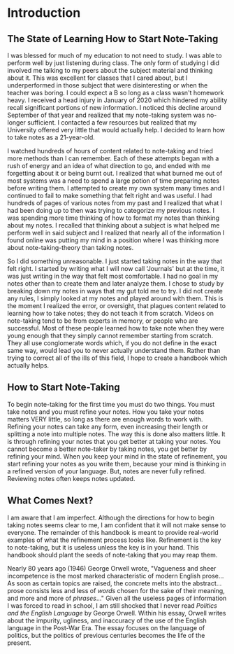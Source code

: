 # Introduction

## The State of Learning How to Start Note-Taking
I was blessed for much of my education to not need to study. I was able to perform well by just listening during class. The only form of studying I did involved me talking to my peers about the subject material and thinking about it. This was excellent for classes that I cared about, but I underperformed in those subject that were disinteresting or when the teacher was boring. I could expect a B so long as a class wasn't homework heavy. I received a head injury in January of 2020 which hindered my ability recall significant portions of new information. I noticed this decline around September of that year and realized that my note-taking system was no-longer sufficient. I contacted a few resources but realized that my University offered very little that would actually help. I decided to learn how to take notes as a 21-year-old.

I watched hundreds of hours of content related to note-taking and tried more methods than I can remember. Each of these attempts began with a rush of energy and an idea of what direction to go, and ended with me forgetting about it or being burnt out. I realized that what burned me out of most systems was a need to spend a large potion of time preparing notes before writing them. I attempted to create my own system many times and I continued to fail to make something that felt right and was useful. I had hundreds of pages of various notes from my past and I realized that what I had been doing up to then was trying to categorize my previous notes. I was spending more time thinking of how to format my notes than thinking about my notes. I recalled that thinking about a subject is what helped me perform well in said subject and I realized that nearly all of the information I found online was putting my mind in a position where I was thinking more about note-taking-theory than taking notes.

So I did something unreasonable. I just started taking notes in the way that felt right. I started by writing what I will now call 'Journals' but at the time, it was just writing in the way that felt most comfortable. I had no goal in my notes other than to create them and later analyze them. I chose to study by breaking down my notes in ways that my gut told me to try. I did not create any rules, I simply looked at my notes and played around with them. This is the moment I realized the error, or oversight, that plagues content related to learning how to take notes; they do not teach it from scratch. Videos on note-taking tend to be from experts in memory, or people who are successful. Most of these people learned how to take note when they were young enough that they simply cannot remember starting from scratch. They all use conglomerate words which, if you do not define in the exact same way, would lead you to never actually understand them. Rather than trying to correct all of the ills of this field, I hope to create a handbook which actually helps.

## How to Start Note-Taking
To begin note-taking for the first time you must do two things. You must take notes and you must refine your notes. How you take your notes matters VERY little, so long as there are enough words to work with. Refining your notes can take any form, even increasing their length or splitting a note into multiple notes. The way this is done also matters little. It is through refining your notes that you get better at taking your notes. You cannot become a better note-taker by taking notes, you get better by refining your mind. When you keep your mind in the state of refinement, you start refining your notes as you write them, because your mind is thinking in a refined version of your language. But, notes are never fully refined. Reviewing notes often keeps notes updated. 

## What Comes Next?
I am aware that I am imperfect. Although the directions for how to begin taking notes seems clear to me, I am confident that it will not make sense to everyone. The remainder of this handbook is meant to provide real-world examples of what the refinement process looks like. Refinement is the key to note-taking, but it is useless unless the key is in your hand. This handbook should plant the seeds of note-taking that you may reap them.

Nearly 80 years ago (1946) George Orwell wrote, "Vagueness and sheer incompetence is the most marked characteristic of modern English prose... As soon as certain topics are raised, the concrete melts into the abstract... prose consists less and less of _words_ chosen for the sake of their meaning, and more and more of _phrases_..." Given all the useless pages of information I was forced to read in school, I am still shocked that I never read *Politics and the English Language* by George Orwell. Within his essay, Orwell writes about the impurity, ugliness, and inaccuracy of the use of the English language in the Post-War Era. The essay focuses on the language of politics, but the politics of previous centuries becomes the life of the present.

